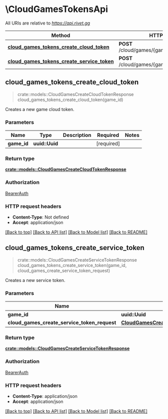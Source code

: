 # \CloudGamesTokensApi

All URIs are relative to *https://api.rivet.gg*

Method | HTTP request | Description
------------- | ------------- | -------------
[**cloud_games_tokens_create_cloud_token**](CloudGamesTokensApi.md#cloud_games_tokens_create_cloud_token) | **POST** /cloud/games/{game_id}/tokens/cloud | 
[**cloud_games_tokens_create_service_token**](CloudGamesTokensApi.md#cloud_games_tokens_create_service_token) | **POST** /cloud/games/{game_id}/tokens/service | 



## cloud_games_tokens_create_cloud_token

> crate::models::CloudGamesCreateCloudTokenResponse cloud_games_tokens_create_cloud_token(game_id)


Creates a new game cloud token.

### Parameters


Name | Type | Description  | Required | Notes
------------- | ------------- | ------------- | ------------- | -------------
**game_id** | **uuid::Uuid** |  | [required] |

### Return type

[**crate::models::CloudGamesCreateCloudTokenResponse**](CloudGamesCreateCloudTokenResponse.md)

### Authorization

[BearerAuth](../README.md#BearerAuth)

### HTTP request headers

- **Content-Type**: Not defined
- **Accept**: application/json

[[Back to top]](#) [[Back to API list]](../README.md#documentation-for-api-endpoints) [[Back to Model list]](../README.md#documentation-for-models) [[Back to README]](../README.md)


## cloud_games_tokens_create_service_token

> crate::models::CloudGamesCreateServiceTokenResponse cloud_games_tokens_create_service_token(game_id, cloud_games_create_service_token_request)


Creates a new service token.

### Parameters


Name | Type | Description  | Required | Notes
------------- | ------------- | ------------- | ------------- | -------------
**game_id** | **uuid::Uuid** |  | [required] |
**cloud_games_create_service_token_request** | [**CloudGamesCreateServiceTokenRequest**](CloudGamesCreateServiceTokenRequest.md) |  | [required] |

### Return type

[**crate::models::CloudGamesCreateServiceTokenResponse**](CloudGamesCreateServiceTokenResponse.md)

### Authorization

[BearerAuth](../README.md#BearerAuth)

### HTTP request headers

- **Content-Type**: application/json
- **Accept**: application/json

[[Back to top]](#) [[Back to API list]](../README.md#documentation-for-api-endpoints) [[Back to Model list]](../README.md#documentation-for-models) [[Back to README]](../README.md)

